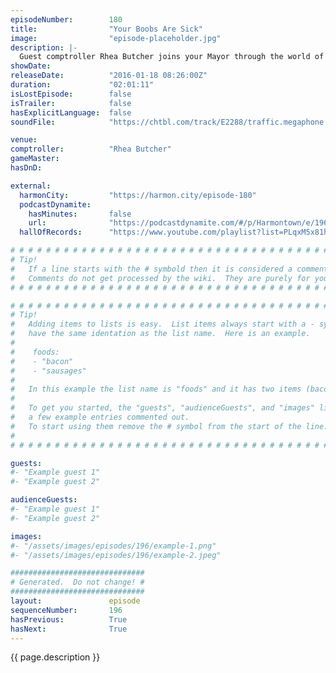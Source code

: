 ```yaml
---
episodeNumber:        180
title:                "Your Boobs Are Sick"
image:                "episode-placeholder.jpg"
description: |-
  Guest comptroller Rhea Butcher joins your Mayor through the world of politics, gay weddings and mannequin legs. Watch the video at harmontown.com/live. Become a member!
showDate:             
releaseDate:          "2016-01-18 08:26:00Z"
duration:             "02:01:11"
isLostEpisode:        false
isTrailer:            false
hasExplicitLanguage:  false
soundFile:            "https://chtbl.com/track/E2288/traffic.megaphone.fm/STA4126889238.mp3?updated=1560556056"

venue:                
comptroller:          "Rhea Butcher"
gameMaster:           
hasDnD:               

external:
  harmonCity:         "https://harmon.city/episode-180"
  podcastDynamite:
    hasMinutes:       false
    url:              "https://podcastdynamite.com/#/p/Harmontown/e/196/180"
  hallOfRecords:      "https://www.youtube.com/playlist?list=PLqxM5x81hNOatZQlJOdaqk5y7C92YQed4"

# # # # # # # # # # # # # # # # # # # # # # # # # # # # # # # # # # # # # # # # # # # # #
# Tip!
#   If a line starts with the # symbold then it is considered a comment.
#   Comments do not get processed by the wiki.  They are purely for your information.
# # # # # # # # # # # # # # # # # # # # # # # # # # # # # # # # # # # # # # # # # # # # #

# # # # # # # # # # # # # # # # # # # # # # # # # # # # # # # # # # # # # # # # # # # # #
# Tip!
#   Adding items to lists is easy.  List items always start with a - symbol and have
#   have the same identation as the list name.  Here is an example.
#
#    foods:
#    - "bacon"
#    - "sausages"
#
#   In this example the list name is "foods" and it has two items (bacon, and sausages).
#
#   To get you started, the "guests", "audienceGuests", and "images" lists below have
#   a few example entries commented out.
#   To start using them remove the # symbol from the start of the line.
#
# # # # # # # # # # # # # # # # # # # # # # # # # # # # # # # # # # # # # # # # # # # # #

guests:
#- "Example guest 1"
#- "Example guest 2"

audienceGuests:
#- "Example guest 1"
#- "Example guest 2"

images:
#- "/assets/images/episodes/196/example-1.png"
#- "/assets/images/episodes/196/example-2.jpeg"

##############################
# Generated.  Do not change! #
##############################
layout:               episode
sequenceNumber:       196
hasPrevious:          True
hasNext:              True
---
```


<!-- The episode description will be rendered here -->
{{ page.description }}

<!-- Add your content BELOW here -->
<!-- vvvvvvvvvvvvvvvvvvvvvvvvvvv -->




<!-- ^^^^^^^^^^^^^^^^^^^^^^^^^^^ -->
<!-- Add your content ABOVE here -->

<!-- The episode gallery will be rendered here -->